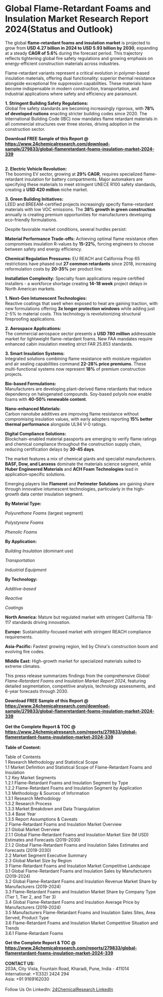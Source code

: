 <h1>Global Flame-Retardant Foams and Insulation Market Research Report 2024(Status and Outlook)</h1><p>The global <strong>flame-retardant foams and insulation market</strong> is projected to grow from <strong>USD 4.27 billion in 2024 to USD 5.93 billion by 2030</strong>, expanding at a steady <strong>CAGR of 5.6%</strong> during the forecast period. This trajectory reflects tightening global fire safety regulations and growing emphasis on energy-efficient construction materials across industries.</p><p>Flame-retardant variants represent a critical evolution in polymer-based insulation materials, offering dual functionality: superior thermal resistance alongside exceptional fire suppression capabilities. These materials have become indispensable in modern construction, transportation, and industrial applications where safety and efficiency are paramount.</p><p><strong>1. Stringent Building Safety Regulations:</strong><br>
Global fire safety standards are becoming increasingly rigorous, with <strong>78% of developed nations</strong> enacting stricter building codes since 2020. The International Building Code (IBC) now mandates flame retardant materials in all commercial structures over three stories, driving adoption in the construction sector.</p><div><b>Download FREE Sample of this Report @ 
            <a href="https://www.24chemicalresearch.com/download-sample/279833/global-flameretardant-foams-insulation-market-2024-339">
            https://www.24chemicalresearch.com/download-sample/279833/global-flameretardant-foams-insulation-market-2024-339</a></b></div><br><p><strong>2. Electric Vehicle Revolution:</strong><br>
The booming EV sector, growing at <strong>29% CAGR</strong>, requires specialized flame-retardant insulation for battery compartments. Major automakers are specifying these materials to meet stringent UNECE R100 safety standards, creating a <strong>USD 420 million</strong> niche market.</p><p><strong>3. Green Building Initiatives:</strong><br>
LEED and BREEAM-certified projects increasingly specify flame-retardant materials with low VOC emissions. The <strong>38% growth in green construction</strong> annually is creating premium opportunities for manufacturers developing eco-friendly formulations.</p><p>Despite favorable market conditions, several hurdles persist:</p><p><strong>Material Performance Trade-offs:</strong> Achieving optimal flame resistance often compromises insulation R-values by <strong>15-22%</strong>, forcing engineers to choose between safety and energy efficiency.</p><p><strong>Chemical Regulation Pressures:</strong> EU REACH and California Prop 65 restrictions have phased out <strong>27 common retardants</strong> since 2018, increasing reformulation costs by <strong>20-35%</strong> per product line.</p><p><strong>Installation Complexity:</strong> Specialty foam applications require certified installers - a workforce shortage creating <strong>14-18 week</strong> project delays in North American markets.</p><p><strong>1. Next-Gen Intumescent Technologies:</strong><br>
Reactive coatings that swell when exposed to heat are gaining traction, with new formulations offering <strong>3x longer protection windows</strong> while adding just 2-5% to material costs. This technology is revolutionizing structural fireproofing applications.</p><p><strong>2. Aerospace Applications:</strong><br>
The commercial aerospace sector presents a <strong>USD 780 million</strong> addressable market for lightweight flame-retardant foams. New FAA mandates require enhanced cabin insulation meeting strict FAR 25.853 standards.</p><p><strong>3. Smart Insulation Systems:</strong><br>
Integrated solutions combining flame resistance with moisture regulation and air sealing capabilities command <strong>22-28% price premiums</strong>. These multi-functional systems now represent <strong>18%</strong> of premium construction projects.</p><p><strong>Bio-based Formulations:</strong><br>
	Manufacturers are developing plant-derived flame retardants that reduce dependency on halogenated compounds. Soy-based polyols now enable foams with <strong>40-50% renewable content</strong>.</p><p><strong>Nano-enhanced Materials:</strong><br>
	Carbon nanotube additives are improving flame resistance without compromising insulation values, with early adopters reporting <strong>15% better thermal performance</strong> alongside UL94 V-0 ratings.</p><p><strong>Digital Compliance Solutions:</strong><br>
	Blockchain-enabled material passports are emerging to verify flame ratings and chemical compliance throughout the construction supply chain, reducing certification delays by <strong>30-45 days</strong>.</p><p>The market features a mix of chemical giants and specialist manufacturers. <strong>BASF, Dow, and Lanxess</strong> dominate the materials science segment, while <strong>Huber Engineered Materials</strong> and <strong>ACH Foam Technologies</strong> lead in application-specific solutions.</p><p>Emerging players like <strong>Flameret</strong> and <strong>Perimeter Solutions</strong> are gaining share through innovative intumescent technologies, particularly in the high-growth data center insulation segment.</p><p><strong>By Material Type:</strong></p><p><em>Polyurethane Foams</em> (largest segment)</p><p><em>Polystyrene Foams</em></p><p><em>Phenolic Foams</em></p><p><strong>By Application:</strong></p><p><em>Building Insulation</em> (dominant use)</p><p><em>Transportation</em></p><p><em>Industrial Equipment</em></p><p><strong>By Technology:</strong></p><p><em>Additive-based</em></p><p><em>Reactive</em></p><p><em>Coatings</em></p><p><strong>North America:</strong> Mature but regulated market with stringent California TB-117 standards driving innovation.</p><p><strong>Europe:</strong> Sustainability-focused market with stringent REACH compliance requirements.</p><p><strong>Asia-Pacific:</strong> Fastest growing region, led by China's construction boom and evolving fire codes.</p><p><strong>Middle East:</strong> High-growth market for specialized materials suited to extreme climates.</p><p>This press release summarizes findings from the comprehensive <em>Global Flame-Retardant Foams and Insulation Market Report 2024</em>, featuring detailed segmentation, competitive analysis, technology assessments, and 6-year forecasts through 2030.</p><div><b>Download FREE Sample of this Report @ 
            <a href="https://www.24chemicalresearch.com/download-sample/279833/global-flameretardant-foams-insulation-market-2024-339">
            https://www.24chemicalresearch.com/download-sample/279833/global-flameretardant-foams-insulation-market-2024-339</a></b></div><br><div><b>Get the Complete Report & TOC @ 
            <a href="https://www.24chemicalresearch.com/reports/279833/global-flameretardant-foams-insulation-market-2024-339">
            https://www.24chemicalresearch.com/reports/279833/global-flameretardant-foams-insulation-market-2024-339</a></b></div><br>
            <b>Table of Content:</b><p>Table of Contents<br />
 1 Research Methodology and Statistical Scope<br />
 1.1 Market Definition and Statistical Scope of Flame-Retardant Foams and Insulation<br />
 1.2 Key Market Segments<br />
 1.2.1 Flame-Retardant Foams and Insulation Segment by Type<br />
 1.2.2 Flame-Retardant Foams and Insulation Segment by Application<br />
 1.3 Methodology & Sources of Information<br />
 1.3.1 Research Methodology<br />
 1.3.2 Research Process<br />
 1.3.3 Market Breakdown and Data Triangulation<br />
 1.3.4 Base Year<br />
 1.3.5 Report Assumptions & Caveats<br />
 2 Flame-Retardant Foams and Insulation Market Overview<br />
 2.1 Global Market Overview<br />
 2.1.1 Global Flame-Retardant Foams and Insulation Market Size (M USD) Estimates and Forecasts (2019-2030)<br />
 2.1.2 Global Flame-Retardant Foams and Insulation Sales Estimates and Forecasts (2019-2030)<br />
 2.2 Market Segment Executive Summary<br />
 2.3 Global Market Size by Region<br />
 3 Flame-Retardant Foams and Insulation Market Competitive Landscape<br />
 3.1 Global Flame-Retardant Foams and Insulation Sales by Manufacturers (2019-2024)<br />
 3.2 Global Flame-Retardant Foams and Insulation Revenue Market Share by Manufacturers (2019-2024)<br />
 3.3 Flame-Retardant Foams and Insulation Market Share by Company Type (Tier 1, Tier 2, and Tier 3)<br />
 3.4 Global Flame-Retardant Foams and Insulation Average Price by Manufacturers (2019-2024)<br />
 3.5 Manufacturers Flame-Retardant Foams and Insulation Sales Sites, Area Served, Product Type<br />
 3.6 Flame-Retardant Foams and Insulation Market Competitive Situation and Trends<br />
 3.6.1 Flame-Retardant Foams</p><div><b>Get the Complete Report & TOC @ 
            <a href="https://www.24chemicalresearch.com/reports/279833/global-flameretardant-foams-insulation-market-2024-339">
            https://www.24chemicalresearch.com/reports/279833/global-flameretardant-foams-insulation-market-2024-339</a></b></div><br><b>CONTACT US:</b><br>
            203A, City Vista, Fountain Road, Kharadi, Pune, India - 411014<br>
            International: +1(332) 2424 294<br>
            Asia: +91 9169162030 <br><br>
            Follow Us On LinkedIn: <a href="https://www.linkedin.com/company/24chemicalresearch/">24ChemicalResearch LinkedIn</a>